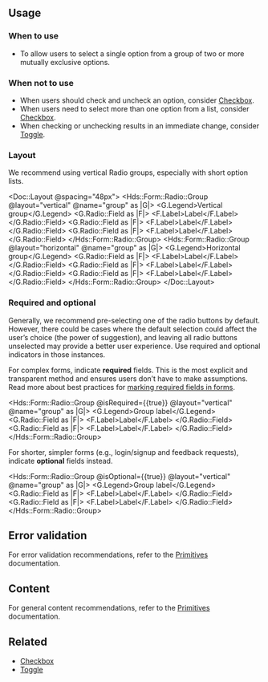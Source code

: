 ## Usage

### When to use

- To allow users to select a single option from a group of two or more mutually exclusive options.

### When not to use

- When users should check and uncheck an option, consider [Checkbox](/components/form/checkbox).
- When users need to select more than one option from a list, consider [Checkbox](/components/form/checkbox).
- When checking or unchecking results in an immediate change, consider [Toggle](/components/form/toggle).

### Layout

We recommend using vertical Radio groups, especially with short option lists.

<Doc::Layout @spacing="48px">
  <Hds::Form::Radio::Group @layout="vertical" @name="group" as |G|>
    <G.Legend>Vertical group</G.Legend>
    <G.Radio::Field as |F|>
      <F.Label>Label</F.Label>
    </G.Radio::Field>
    <G.Radio::Field as |F|>
      <F.Label>Label</F.Label>
    </G.Radio::Field>
    <G.Radio::Field as |F|>
      <F.Label>Label</F.Label>
    </G.Radio::Field>
  </Hds::Form::Radio::Group>
  <Hds::Form::Radio::Group @layout="horizontal" @name="group" as |G|>
    <G.Legend>Horizontal group</G.Legend>
    <G.Radio::Field as |F|>
      <F.Label>Label</F.Label>
    </G.Radio::Field>
    <G.Radio::Field as |F|>
      <F.Label>Label</F.Label>
    </G.Radio::Field>
    <G.Radio::Field as |F|>
      <F.Label>Label</F.Label>
    </G.Radio::Field>
  </Hds::Form::Radio::Group>
</Doc::Layout>

### Required and optional

Generally, we recommend pre-selecting one of the radio buttons by default. However, there could be cases where the default selection could affect the user’s choice (the power of suggestion), and leaving all radio buttons unselected may provide a better user experience. Use required and optional indicators in those instances.

For complex forms, indicate **required** fields. This is the most explicit and transparent method and ensures users don’t have to make assumptions. Read more about best practices for [marking required fields in forms](https://www.nngroup.com/articles/required-fields/).

<Hds::Form::Radio::Group @isRequired={{true}} @layout="vertical" @name="group" as |G|>
  <G.Legend>Group label</G.Legend>
  <G.Radio::Field as |F|>
    <F.Label>Label</F.Label>
  </G.Radio::Field>
  <G.Radio::Field as |F|>
    <F.Label>Label</F.Label>
  </G.Radio::Field>
</Hds::Form::Radio::Group>

For shorter, simpler forms (e.g., login/signup and feedback requests), indicate **optional** fields instead.

<Hds::Form::Radio::Group @isOptional={{true}} @layout="vertical" @name="group" as |G|>
  <G.Legend>Group label</G.Legend>
  <G.Radio::Field as |F|>
    <F.Label>Label</F.Label>
  </G.Radio::Field>
  <G.Radio::Field as |F|>
    <F.Label>Label</F.Label>
  </G.Radio::Field>
</Hds::Form::Radio::Group>

## Error validation

For error validation recommendations, refer to the [Primitives](/components/form/primitives) documentation.

## Content

For general content recommendations, refer to the [Primitives](/components/form/primitives) documentation.

## Related

- [Checkbox](/components/form/checkbox)
- [Toggle](/components/form/toggle)
